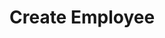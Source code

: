 # Create Employee

<api-endpoint openapi-path="../../OpenApi/user.openapi.yaml" method="POST" endpoint="/api/v1/employees"/>